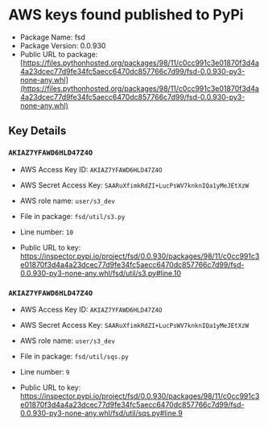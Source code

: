 # AWS keys found published to PyPi

* Package Name: fsd
* Package Version: 0.0.930
* Public URL to package: [https://files.pythonhosted.org/packages/98/11/c0cc991c3e01870f3d4a4a23dcec77d9fe34fc5aecc6470dc857766c7d99/fsd-0.0.930-py3-none-any.whl](https://files.pythonhosted.org/packages/98/11/c0cc991c3e01870f3d4a4a23dcec77d9fe34fc5aecc6470dc857766c7d99/fsd-0.0.930-py3-none-any.whl)

## Key Details

### `AKIAZ7YFAWD6HLD47Z4O`

* AWS Access Key ID: `AKIAZ7YFAWD6HLD47Z4O`
* AWS Secret Access Key: `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` 
* AWS role name: `user/s3_dev`
* File in package: `fsd/util/s3.py`
* Line number: `10`

* Public URL to key: https://inspector.pypi.io/project/fsd/0.0.930/packages/98/11/c0cc991c3e01870f3d4a4a23dcec77d9fe34fc5aecc6470dc857766c7d99/fsd-0.0.930-py3-none-any.whl/fsd/util/s3.py#line.10



### `AKIAZ7YFAWD6HLD47Z4O`

* AWS Access Key ID: `AKIAZ7YFAWD6HLD47Z4O`
* AWS Secret Access Key: `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` 
* AWS role name: `user/s3_dev`
* File in package: `fsd/util/sqs.py`
* Line number: `9`

* Public URL to key: https://inspector.pypi.io/project/fsd/0.0.930/packages/98/11/c0cc991c3e01870f3d4a4a23dcec77d9fe34fc5aecc6470dc857766c7d99/fsd-0.0.930-py3-none-any.whl/fsd/util/sqs.py#line.9


